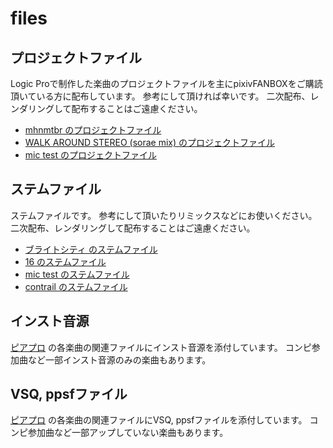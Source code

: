 # files

## プロジェクトファイル

Logic Proで制作した楽曲のプロジェクトファイルを主にpixivFANBOXをご購読頂いている方に配布しています。 
参考にして頂ければ幸いです。 
二次配布、レンダリングして配布することはご遠慮ください。

- [mhnmtbr のプロジェクトファイル](https://miraitoarumachi.fanbox.cc/posts/2935327)
- [WALK AROUND STEREO (sorae mix) のプロジェクトファイル](https://miraitoarumachi.fanbox.cc/posts/1614933)
- [mic test のプロジェクトファイル](https://miraitoarumachi.fanbox.cc/posts/168081)

## ステムファイル

ステムファイルです。 
参考にして頂いたりリミックスなどにお使いください。 
二次配布、レンダリングして配布することはご遠慮ください。

- [ブライトシティ のステムファイル](https://miraitoarumachi.fanbox.cc/posts/7085523)
- [16 のステムファイル](https://miraitoarumachi.fanbox.cc/posts/6768841)
- [mic test のステムファイル](https://miraitoarumachi.fanbox.cc/posts/681474)
- [contrail のステムファイル](https://miraitoarumachi.fanbox.cc/posts/262368)

## インスト音源

[ピアプロ](https://piapro.jp/keisei_1092) の各楽曲の関連ファイルにインスト音源を添付しています。 
コンピ参加曲など一部インスト音源のみの楽曲もあります。

## VSQ, ppsfファイル

[ピアプロ](https://piapro.jp/keisei_1092) の各楽曲の関連ファイルにVSQ, ppsfファイルを添付しています。 
コンピ参加曲など一部アップしていない楽曲もあります。
